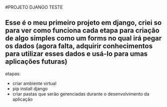 #PROJETO DJANGO TESTE
<h2>
  Esse é o meu primeiro projeto em django, criei so para ver como funciona cada etapa para criação de algo simples como um 
  forms no qual irá pegar os dados (agora falta, adquirir conhecimentos para utilizar esses dados e usá-lo para umas 
  aplicações futuras)
</h2>

etapas:
*  criar ambiente virtual
*  pip install django
*  criar pastas que serão gerenciadas durante o desenvolvimento da aplicação

  
